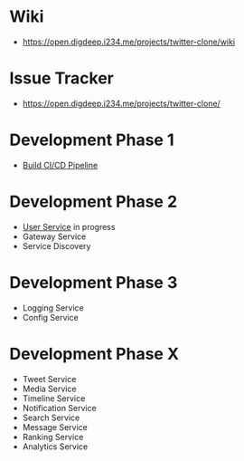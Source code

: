 # Wiki
- https://open.digdeep.i234.me/projects/twitter-clone/wiki


# Issue Tracker
- https://open.digdeep.i234.me/projects/twitter-clone/

# Development Phase 1
- [Build CI/CD Pipeline](https://open.digdeep.i234.me/projects/twitter-clone/wiki/build-ci-slash-cd-pipeline)

# Development Phase 2
- [User Service](https://github.com/jamongx/twitter-clone-user-service) in progress
- Gateway Service
- Service Discovery

# Development Phase 3
- Logging Service
- Config Service

# Development Phase X
- Tweet Service
- Media Service
- Timeline Service
- Notification Service
- Search Service
- Message Service
- Ranking Service
- Analytics Service
